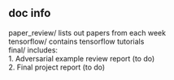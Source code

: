 
## doc info  

paper_review/ lists out papers from each week  
tensorflow/ contains tensorflow tutorials  
final/ includes:  
	1. Adversarial example review report (to do)  
	2. Final project report (to do)  